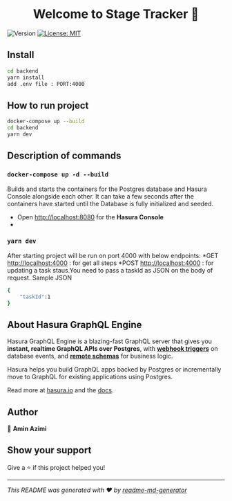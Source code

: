 <h1 align="center">Welcome to Stage Tracker 👋</h1>
<p>
  <img alt="Version" src="https://img.shields.io/badge/version-1.0.0-blue.svg?cacheSeconds=2592000" />
  <a href="#" target="_blank">
    <img alt="License: MIT" src="https://img.shields.io/badge/License-MIT-yellow.svg" />
  </a>
</p>


## Install

```sh
cd backend
yarn install
add .env file : PORT:4000
```

## How to run project

```sh
docker-compose up --build
cd backend
yarn dev
```
## Description of commands

### `docker-compose up -d --build`

Builds and starts the containers for the Postgres database and Hasura Console alongside each other.
It can take a few seconds after the containers have started until the Database is fully initialized and seeded.
* Open [http://localhost:8080](http://localhost:8080) for the **Hasura Console**
* 
### `yarn dev`

After starting project will be run on port 4000 with below endpoints:
*GET [http://localhost:4000](http://localhost:4000) : for get all steps
*POST [http://localhost:4000](http://localhost:4000) : for updating a task staus.You need to pass a taskId as JSON on the body of request.
Sample JSON
```sh
{
	"taskId":1
}
```

## About Hasura GraphQL Engine

Hasura GraphQL Engine is a blazing-fast GraphQL server that gives you **instant, realtime GraphQL APIs over Postgres**, with [**webhook triggers**](event-triggers.md) on database events, and [**remote schemas**](remote-schemas.md) for business logic.

Hasura helps you build GraphQL apps backed by Postgres or incrementally move to GraphQL for existing applications using Postgres.

Read more at [hasura.io](https://hasura.io) and the [docs](https://hasura.io/docs).


## Author

👤 **Amin Azimi**


## Show your support

Give a ⭐️ if this project helped you!

***
_This README was generated with ❤️ by [readme-md-generator](https://github.com/kefranabg/readme-md-generator)_
